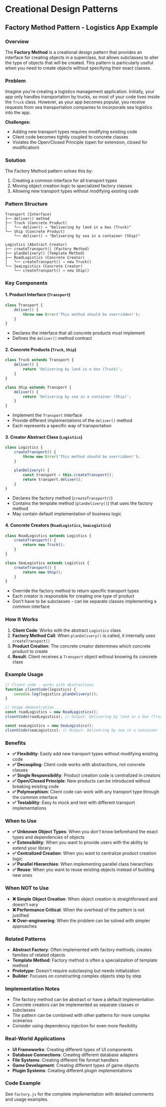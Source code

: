 # Creational Design Patterns

## Factory Method Pattern - Logistics App Example

### Overview

The **Factory Method** is a creational design pattern that provides an interface for creating objects in a superclass, but allows subclasses to alter the type of objects that will be created. This pattern is particularly useful when you need to create objects without specifying their exact classes.

### Problem

Imagine you're creating a logistics management application. Initially, your app only handles transportation by trucks, so most of your code lives inside the `Truck` class. However, as your app becomes popular, you receive requests from sea transportation companies to incorporate sea logistics into the app.

**Challenges:**
- Adding new transport types requires modifying existing code
- Client code becomes tightly coupled to concrete classes
- Violates the Open/Closed Principle (open for extension, closed for modification)

### Solution

The Factory Method pattern solves this by:
1. Creating a common interface for all transport types
2. Moving object creation logic to specialized factory classes
3. Allowing new transport types without modifying existing code

### Pattern Structure

```
Transport (Interface)
├── deliver() method
├── Truck (Concrete Product)
│   └── deliver() → "Delivering by land in a box (Truck)"
└── Ship (Concrete Product)
    └── deliver() → "Delivering by sea in a container (Ship)"

Logistics (Abstract Creator)
├── createTransport() (Factory Method)
├── planDelivery() (Template Method)
├── RoadLogistics (Concrete Creator)
│   └── createTransport() → new Truck()
└── SeaLogistics (Concrete Creator)
    └── createTransport() → new Ship()
```

### Key Components

#### 1. Product Interface (`Transport`)
```javascript
class Transport {
    deliver() {
        throw new Error('This method should be overridden!');
    }
}
```
- Declares the interface that all concrete products must implement
- Defines the `deliver()` method contract

#### 2. Concrete Products (`Truck`, `Ship`)
```javascript
class Truck extends Transport {
    deliver() {
        return 'Delivering by land in a box (Truck)';
    }
}

class Ship extends Transport {
    deliver() {
        return 'Delivering by sea in a container (Ship)';
    }
}
```
- Implement the `Transport` interface
- Provide different implementations of the `deliver()` method
- Each represents a specific way of transportation

#### 3. Creator Abstract Class (`Logistics`)
```javascript
class Logistics {
    createTransport() {
        throw new Error('This method should be overridden!');
    }

    planDelivery() {
        const transport = this.createTransport();
        return transport.deliver();
    }
}
```
- Declares the factory method (`createTransport()`)
- Contains the template method (`planDelivery()`) that uses the factory method
- May contain default implementation of business logic

#### 4. Concrete Creators (`RoadLogistics`, `SeaLogistics`)
```javascript
class RoadLogistics extends Logistics {
    createTransport() {
        return new Truck();
    }
}

class SeaLogistics extends Logistics {
    createTransport() {
        return new Ship();
    }
}
```
- Override the factory method to return specific transport types
- Each creator is responsible for creating one type of product
- Don't have to be subclasses - can be separate classes implementing a common interface

### How It Works

1. **Client Code**: Works with the abstract `Logistics` class
2. **Factory Method Call**: When `planDelivery()` is called, it internally uses `createTransport()`
3. **Product Creation**: The concrete creator determines which concrete product to create
4. **Result**: Client receives a `Transport` object without knowing its concrete class

### Example Usage

```javascript
// Client code - works with abstractions
function clientCode(logistics) {
    console.log(logistics.planDelivery());
}

// Usage demonstration
const roadLogistics = new RoadLogistics();
clientCode(roadLogistics); // Output: Delivering by land in a box (Truck)

const seaLogistics = new SeaLogistics();
clientCode(seaLogistics); // Output: Delivering by sea in a container (Ship)
```

### Benefits

- **✅ Flexibility**: Easily add new transport types without modifying existing code
- **✅ Decoupling**: Client code works with abstractions, not concrete classes
- **✅ Single Responsibility**: Product creation code is centralized in creators
- **✅ Open/Closed Principle**: New products can be introduced without breaking existing code
- **✅ Polymorphism**: Client code can work with any transport type through the common interface
- **✅ Testability**: Easy to mock and test with different transport implementations

### When to Use

- **✅ Unknown Object Types**: When you don't know beforehand the exact types and dependencies of objects
- **✅ Extensibility**: When you want to provide users with the ability to extend your library
- **✅ Centralized Creation**: When you want to centralize product creation logic
- **✅ Parallel Hierarchies**: When implementing parallel class hierarchies
- **✅ Reuse**: When you want to reuse existing objects instead of building new ones

### When NOT to Use

- **❌ Simple Object Creation**: When object creation is straightforward and doesn't vary
- **❌ Performance Critical**: When the overhead of the pattern is not justified
- **❌ Over-engineering**: When the problem can be solved with simpler approaches

### Related Patterns

- **Abstract Factory**: Often implemented with factory methods; creates families of related objects
- **Template Method**: Factory method is often a specialization of template method
- **Prototype**: Doesn't require subclassing but needs initialization
- **Builder**: Focuses on constructing complex objects step by step

### Implementation Notes

- The factory method can be abstract or have a default implementation
- Concrete creators can be implemented as separate classes or subclasses
- The pattern can be combined with other patterns for more complex scenarios
- Consider using dependency injection for even more flexibility

### Real-World Applications

- **UI Frameworks**: Creating different types of UI components
- **Database Connections**: Creating different database adapters
- **File Systems**: Creating different file format handlers
- **Game Development**: Creating different types of game objects
- **Plugin Systems**: Creating different plugin implementations

### Code Example

See `factory.js` for the complete implementation with detailed comments and usage examples.